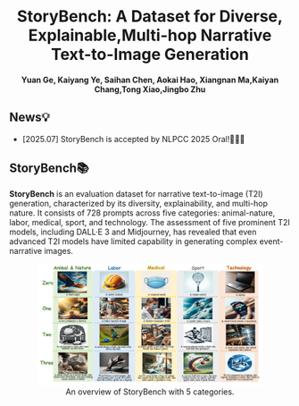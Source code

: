 <h1 align="center">StoryBench: A Dataset for Diverse, Explainable,Multi-hop Narrative Text-to-Image Generation</h1>
<!-- Clustering and Ranking: Diversity-preserved Instruction Selection through Expert-aligned Quality Estimation -->
<h4 align="center"> Yuan Ge, Kaiyang Ye, Saihan Chen, Aokai Hao, Xiangnan Ma,Kaiyan Chang,Tong Xiao,Jingbo Zhu</h4>

## News💡
- [2025.07] StoryBench is accepted by NLPCC 2025 Oral!🎉🎉🎉

## StoryBench📚 

**StoryBench** is an evaluation dataset for narrative text-to-image (T2I) generation, characterized by its diversity, explainability, and multi-hop nature. It consists of 728 prompts across five categories: animal-nature, labor, medical, sport, and technology. The assessment of five prominent T2I models, including DALL·E 3 and Midjourney, has revealed that even advanced T2I models have limited capability in generating complex event-narrative images.

<p align="center">
    <img src="pic/main.png" width="80%"> <br>
    An overview of StoryBench with 5 categories. 
</p>






